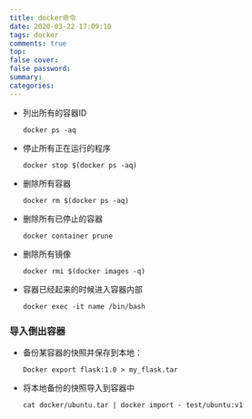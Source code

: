 ```yaml
---
title: docker命令
date: 2020-03-22 17:09:10
tags: docker
comments: true
top:
false cover:
false password:
summary:
categories:
---
```


- 列出所有的容器ID

  ```
  docker ps -aq
  ```

- 停止所有正在运行的程序

  ```
  docker stop $(docker ps -aq)
  ```

- 删除所有容器

  ```
  docker rm $(docker ps -aq)
  ```

- 删除所有已停止的容器

  ```
  docker container prune
  ```

- 删除所有镜像

  ```
  docker rmi $(docker images -q)
  ```

- 容器已经起来的时候进入容器内部

  ```
  docker exec -it name /bin/bash
  ```

  

### 导入倒出容器

- 备份某容器的快照并保存到本地：

  ```
  Docker export flask:1.0 > my_flask.tar
  ```

- 将本地备份的快照导入到容器中

  ```
  cat docker/ubuntu.tar | docker import - test/ubuntu:v1
  ```

















